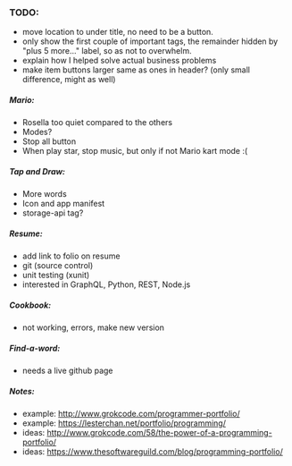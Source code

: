 ### TODO:
- move location to under title, no need to be a button.
- only show the first couple of important tags, the remainder hidden by "plus 5 more..." label, so as not to overwhelm.
- explain how I helped solve actual business problems
- make item buttons larger same as ones in header? (only small difference, might as well)

##### Mario:
- Rosella too quiet compared to the others
- Modes?
- Stop all button
- When play star, stop music, but only if not Mario kart mode :(

##### Tap and Draw:
- More words
- Icon and app manifest
- storage-api tag?

##### Resume:
- add link to folio on resume
- git (source control)
- unit testing (xunit)
- interested in GraphQL, Python, REST, Node.js

##### Cookbook:
- not working, errors, make new version

##### Find-a-word:
- needs a live github page

##### Notes:
- example: http://www.grokcode.com/programmer-portfolio/
- example: https://lesterchan.net/portfolio/programming/
- ideas: http://www.grokcode.com/58/the-power-of-a-programming-portfolio/
- ideas: https://www.thesoftwareguild.com/blog/programming-portfolio/